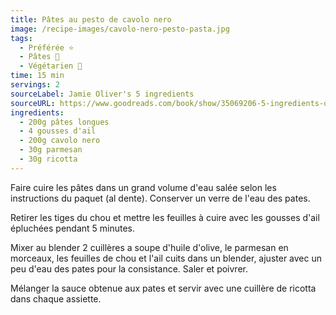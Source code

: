 ```yaml
---
title: Pâtes au pesto de cavolo nero
image: /recipe-images/cavolo-nero-pesto-pasta.jpg
tags:
  - Préférée ⭐
  - Pâtes 🍝
  - Végétarien 🌿
time: 15 min
servings: 2
sourceLabel: Jamie Oliver's 5 ingredients
sourceURL: https://www.goodreads.com/book/show/35069206-5-ingredients-quick-easy-food
ingredients:
  - 200g pâtes longues
  - 4 gousses d'ail
  - 200g cavolo nero
  - 30g parmesan
  - 30g ricotta
---
```

Faire cuire les pâtes dans un grand volume d'eau salée selon les instructions du paquet (al dente). Conserver un verre de l'eau des pates.

Retirer les tiges du chou et mettre les feuilles à cuire avec les gousses d'ail épluchées pendant 5 minutes.

Mixer au blender 2 cuillères a soupe d'huile d'olive, le parmesan en morceaux, les feuilles de chou et l'ail cuits dans un blender, ajuster avec un peu d'eau des pates pour la consistance. Saler et poivrer.

Mélanger la sauce obtenue aux pates et servir avec une cuillère de ricotta dans chaque assiette.